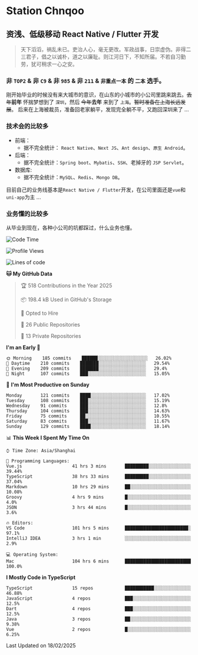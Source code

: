 # Station Chnqoo

## 资浅、低级移动 React Native / Flutter 开发

> 天下滔滔，祸乱未已。吏治人心，毫无更改。军政战事，日崇虚伪。非得二三君子，倡之以诚朴，道之以廉耻。则江河日下，不知所届。不若自习勤劳，犹可稍求一心之安。

### 非 `TOP2` & 非 `C9` & 非 `985` & 非 `211` & `非重点一本` 的 `二本` 选手。

刚开始毕业的时候没有来大城市的意识，在山东的小城市的小公司里跳来跳去。~~去年~~**前年** 怀揣梦想到了 `深圳`，然后 ~~今年~~**去年** 来到了 `上海`。~~暂时准备在上海长远发展~~。
后来在上海被裁员，准备回老家躺平，发现完全躺不平，又跑回深圳来了 ...

### 技术会的比较多

- 前端：
  - 据不完全统计： `React Native`、`Next JS`、`Ant design`、`原生 Android`。
- 后端：
  - 据不完全统计：`Spring boot`、`Mybatis`、`SSH`、老掉牙的 `JSP Servlet`。
- 数据库:
  - 据不完全统计：`MySQL`、`Redis`、`Mongo DB`。

目前自己的业务线基本是`React Native / Flutter`开发，在公司里面还是`vue`和`uni-app`为主 ...

### 业务懂的比较多

从毕业到现在，各种小公司的坑都踩过，什么业务也懂。

<!--START_SECTION:waka-->
![Code Time](http://img.shields.io/badge/Code%20Time-7%2C633%20hrs%2043%20mins-blue)

![Profile Views](http://img.shields.io/badge/Profile%20Views-0-blue)

![Lines of code](https://img.shields.io/badge/From%20Hello%20World%20I%27ve%20Written-336%20Thousand%20lines%20of%20code-blue)

**🐱 My GitHub Data** 

> 🏆 518 Contributions in the Year 2025
 > 
> 📦 198.4 kB Used in GitHub's Storage 
 > 
> 💼 Opted to Hire
 > 
> 📜 26 Public Repositories 
 > 
> 🔑 13 Private Repositories  
 > 
**I'm an Early 🐤** 

```text
🌞 Morning    185 commits    ██████░░░░░░░░░░░░░░░░░░░   26.02% 
🌆 Daytime    210 commits    ███████░░░░░░░░░░░░░░░░░░   29.54% 
🌃 Evening    209 commits    ███████░░░░░░░░░░░░░░░░░░   29.4% 
🌙 Night      107 commits    ███░░░░░░░░░░░░░░░░░░░░░░   15.05%

```
📅 **I'm Most Productive on Sunday** 

```text
Monday       121 commits    ████░░░░░░░░░░░░░░░░░░░░░   17.02% 
Tuesday      108 commits    ███░░░░░░░░░░░░░░░░░░░░░░   15.19% 
Wednesday    91 commits     ███░░░░░░░░░░░░░░░░░░░░░░   12.8% 
Thursday     104 commits    ███░░░░░░░░░░░░░░░░░░░░░░   14.63% 
Friday       75 commits     ██░░░░░░░░░░░░░░░░░░░░░░░   10.55% 
Saturday     83 commits     ███░░░░░░░░░░░░░░░░░░░░░░   11.67% 
Sunday       129 commits    ████░░░░░░░░░░░░░░░░░░░░░   18.14%

```


📊 **This Week I Spent My Time On** 

```text
⌚︎ Time Zone: Asia/Shanghai

💬 Programming Languages: 
Vue.js                   41 hrs 3 mins       █████████░░░░░░░░░░░░░░░░   39.44% 
TypeScript               38 hrs 33 mins      █████████░░░░░░░░░░░░░░░░   37.04% 
Markdown                 10 hrs 29 mins      ██░░░░░░░░░░░░░░░░░░░░░░░   10.08% 
Groovy                   4 hrs 9 mins        █░░░░░░░░░░░░░░░░░░░░░░░░   4.0% 
JSON                     3 hrs 44 mins       █░░░░░░░░░░░░░░░░░░░░░░░░   3.6%

🔥 Editors: 
VS Code                  101 hrs 5 mins      ████████████████████████░   97.1% 
IntelliJ IDEA            3 hrs 1 min         ░░░░░░░░░░░░░░░░░░░░░░░░░   2.9%

💻 Operating System: 
Mac                      104 hrs 6 mins      █████████████████████████   100.0%

```

**I Mostly Code in TypeScript** 

```text
TypeScript               15 repos            ███████████░░░░░░░░░░░░░░   46.88% 
JavaScript               4 repos             ███░░░░░░░░░░░░░░░░░░░░░░   12.5% 
Dart                     4 repos             ███░░░░░░░░░░░░░░░░░░░░░░   12.5% 
Java                     3 repos             ██░░░░░░░░░░░░░░░░░░░░░░░   9.38% 
Vue                      2 repos             █░░░░░░░░░░░░░░░░░░░░░░░░   6.25%

```



 Last Updated on 18/02/2025
<!--END_SECTION:waka-->

<!---
ChenqiaoStation/ChenqiaoStation is a ✨ special ✨ repository because its `README.md` (this file) appears on your GitHub profile.
You can click the Preview link to take a look at your changes.
--->
